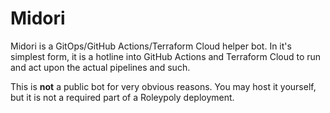 # Midori

Midori is a GitOps/GitHub Actions/Terraform Cloud helper bot. In it's simplest form, it is a hotline into GitHub Actions and Terraform Cloud to run and act upon the actual pipelines and such.

This is **not** a public bot for very obvious reasons. You may host it yourself, but it is not a required part of a Roleypoly deployment.
